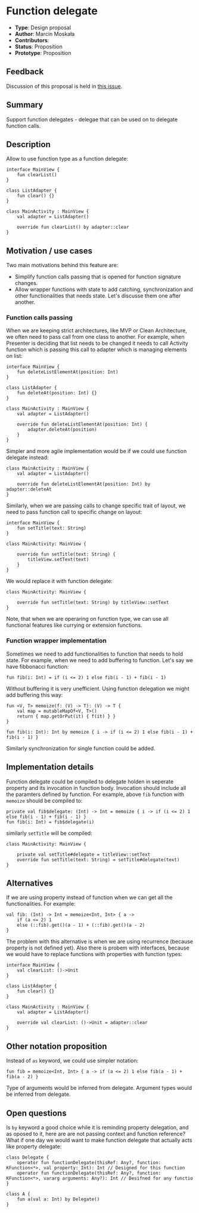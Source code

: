 # Function delegate

* **Type**: Design proposal
* **Author**: Marcin Moskała
* **Contributors**: 
* **Status**: Proposition
* **Prototype**: Proposition

## Feedback 

Discussion of this proposal is held in [this issue](https://github.com/Kotlin/KEEP/issues/25).

## Summary

Support function delegates - delegae that can be used on to delegate function calls.

## Description

Allow to use function type as a function delegate:

```
interface MainView {
    fun clearList()
}

class ListAdapter {
    fun clear() {}
}

class MainActivity : MainView {
    val adapter = ListAdapter()
    
    override fun clearList() by adapter::clear
}
```

## Motivation / use cases

Two main motivations behind this feature are:
 * Simplify function calls passing that is opened for function signature changes. 
 * Allow wrapper functions with state to add catching, synchronization and other functionalities that needs state. 
Let's discusse them one after another. 

### Function calls passing 

When we are keeping strict architectures, like MVP or Clean Architecture, we often need to pass call from one class to another. For example, when Presenter is deciding that list needs to be changed it needs to call Activity function which is passing this call to adapter which is managing elements on list:

```
interface MainView {
    fun deleteListElementAt(position: Int)
}

class ListAdapter {
    fun deleteAt(position: Int) {}
}

class MainActivity : MainView {
    val adapter = ListAdapter()
    
    override fun deleteListElementAt(position: Int) {
        adapter.deleteAt(position)
    }
}
```

Simpler and more agile implementation would be if we could use function delegate instead:


```
class MainActivity : MainView {
    val adapter = ListAdapter()
    
    override fun deleteListElementAt(position: Int) by adapter::deleteAt
}
```

Similarly, when we are passing calls to change specific trait of layout, we need to pass function call to specific change on layout:

```
interface MainView {
    fun setTitle(text: String)
}

class MainActivity: MainView {

    override fun setTitle(text: String) {
        titleView.setText(text)
    }
}
```

We would replace it with function delegate:

```
class MainActivity: MainView {

    override fun setTitle(text: String) by titleView::setText
}
```

Note, that when we are operaring on function type, we can use all functional features like currying or extension functions.

### Function wrapper implementation

Sometimes we need to add functionalities to function that needs to hold state. For example, when we need to add buffering to function. Let's say we have fibbonacci function:

```
fun fib(i: Int) = if (i <= 2) 1 else fib(i - 1) + fib(i - 1)
```

Without buffering it is very unefficient. Using function delegation we might add buffering this way:

```
fun <V, T> memoize(f: (V) -> T): (V) -> T {
    val map = mutableMapOf<V, T>()
    return { map.getOrPut(it) { f(it) } }
}

fun fib(i: Int): Int by memoize { i -> if (i <= 2) 1 else fib(i - 1) + fib(i - 1) }
```

Similarly synchronization for single function could be added.

## Implementation details

Function delegate could be compiled to delegate holden in seperate property and its invocation in function body. Invocation should include all the paramters defined by function. For example, above `fib` function with `memoize` should be compiled to:

```
private val fib$delegate: (Int) -> Int = memoize { i -> if (i <= 2) 1 else fib(i - 1) + fib(i - 1) }
fun fib(i: Int) = fib$delegate(i)
```

similarly `setTitle` will be compiled:

```
class MainActivity: MainView {

    private val setTitle#delegate = titleView::setText
    override fun setTitle(text: String) = setTitle#delegate(text)
}
```

## Alternatives

If we are using property instead of function when we can get all the functionalities. For example:

```
val fib: (Int) -> Int = memoize<Int, Int> { a ->
    if (a <= 2) 1
    else (::fib).get()(a - 1) + (::fib).get()(a - 2)
}
```

The problem with this alternative is when we are using recurrence (because property is not defined yet). Also there is probem with interfaces, because we would have to replace functions with properties with function types:

```
interface MainView {
    val clearList: ()->Unit
}

class ListAdapter {
    fun clear() {}
}

class MainActivity : MainView {
    val adapter = ListAdapter()
    
    override val clearList: ()->Unit = adapter::clear
}
```

## Other notation proposition

Instead of `as` keyword, we could use simpler notation:

```
fun fib = memoize<Int, Int> { a -> if (a <= 2) 1 else fib(a - 1) + fib(a - 2) }
```

Type of arguments would be inferred from delegate. Argument types would be inferred from delegate.

## Open questions

Is `by` keyword a good choice while it is reminding property delegation, and as oposed to it, here are are not passing context and function reference? What if one day we would want to make function delegate that actually acts like property delegate:

```
class Delegate {
    operator fun functionDelegate(thisRef: Any?, function: KFunction<*>, val property: Int): Int // Designed for this function
    operator fun functionDelegate(thisRef: Any?, function: KFunction<*>, vararg arguments: Any?): Int // Desifned for any functio
}

class A {
    fun a(val a: Int) by Delegate() 
}
```
